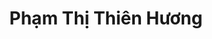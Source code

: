 ---
title: Phạm Thị Thiên Hương
layout: hosohocsinh
birthday: '2003-11-13'
categories: hoso
fbcomments: true
tc: active
hs: active
avatar: thienhuong.jpg
permalink: /hoso/thienhuong.html
phone: 0919734785
address: Phủ Lý - Hà Nam
shortname: ｗａｔｅｒｍｅｌｏｎ
facebook: phamhuong131
---